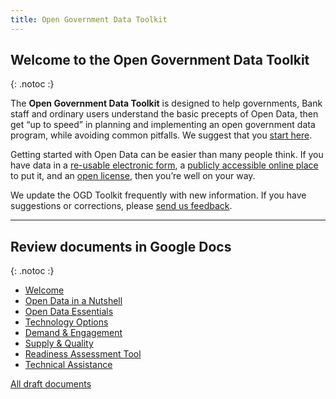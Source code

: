 ```yaml
---
title: Open Government Data Toolkit
---
```


## Welcome to the Open Government Data Toolkit
{: .notoc :}

The **Open Government Data Toolkit** is designed to help governments, Bank staff and ordinary users understand the basic
precepts of Open Data, then get “up to speed” in planning and implementing an open government data program, while
avoiding common pitfalls.  We suggest that you [start here](open-data-in-60-seconds.html).

<!-- <p align='center'> -->
<!-- ![Pie chart](/images/piechart.png) -->
<!-- </p> -->

Getting started with Open Data can be easier than many people think. If you have data in a [re-usable electronic
form](essentials.html#definition), a [publicly accessible online place](technology.html) to put it, and an [open license](essentials.html#licenses),
then you’re well on your way.

We update the OGD Toolkit frequently with new information. If you have suggestions or corrections, please [send us
feedback](http://datahelpdesk.worldbank.org#givefeedback).

---

## Review documents in Google Docs
{: .notoc :}

* [Welcome](https://docs.google.com/document/d/1CG8RyXwOs-XxAGFVJ7r44Vh6kpUpKiCobIdf8XoK7vg/edit)
* [Open Data in a Nutshell](https://docs.google.com/document/d/1KkoafMSoT3KSBhOgQsOXxSQ3gm39gsWI540IxIo7HRU/edit)
* [Open Data Essentials](https://docs.google.com/document/d/17MKCPsT5z8Jl9jYI6Olbw49NZ4ZtKPWfa6NhijlrKfk/edit)
* [Technology Options](https://docs.google.com/document/d/1B-1xNfvmE0cozp6Z8Tm2iOWrNf80Qcwp7X3Y3K87Dqk/edit)
* [Demand & Engagement](https://docs.google.com/document/d/1ZlfpZq_k_gFItEGv_wegCa-SleVs0fXolSz-3UhnHIo/edit)
* [Supply & Quality](https://docs.google.com/document/d/1-9Bn3e4tjQKF98oEDDt0hihWzaZyQ6ZW4In7Jpe_loA/edit)
* [Readiness Assessment Tool](https://docs.google.com/document/d/1INh0P339Jnqoyiqku6ugPBsvk6q0ePLQxmuAjOMZtyw/edit)
* [Technical Assistance](https://docs.google.com/document/d/1nSYV3EWrWjdGVB97Mor5NuNCJ68U4kqicqYFbvZuFro/edit)

[All draft documents](https://drive.google.com/#folders/0B6nDfCEIsHsTSkVxc0dtTkRENk0)
